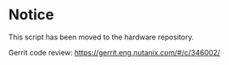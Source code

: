 # Notice

This script has been moved to the hardware repository.

Gerrit code review: https://gerrit.eng.nutanix.com/#/c/346002/
